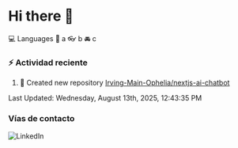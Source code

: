 # Hi there 👋

:computer: Languages
:pencil: a
:eyeglasses: b
:oncoming_automobile: c

### :zap: Actividad reciente
<!--RECENT_ACTIVITY:start-->
1. 📔 Created new repository [Irving-Main-Ophelia/nextjs-ai-chatbot](https://github.com/Irving-Main-Ophelia/nextjs-ai-chatbot)<br>
<!--RECENT_ACTIVITY:end-->
<!--RECENT_ACTIVITY:last_update-->
Last Updated: Wednesday, August 13th, 2025, 12:43:35 PM
<!--RECENT_ACTIVITY:last_update_end-->

### Vías de contacto

![LinkedIn](https://www.linkedin.com/in/irving-hernández-226846205/)
